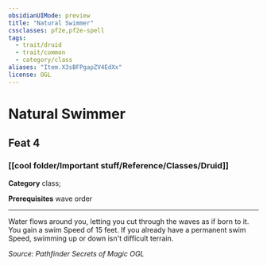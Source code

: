 ```yaml
---
obsidianUIMode: preview
title: "Natural Swimmer"
cssclasses: pf2e,pf2e-spell
tags:
  - trait/druid
  - trait/common
  - category/class
aliases: "Item.X3sBFPgapZV4EdXx"
license: OGL
---
```

# Natural Swimmer
## Feat 4
### [[cool folder/Important stuff/Reference/Classes/Druid]]

**Category** class; 



**Prerequisites** wave order
* * *
Water flows around you, letting you cut through the waves as if born to it. You gain a swim Speed of 15 feet. If you already have a permanent swim Speed, swimming up or down isn't difficult terrain.

*Source: Pathfinder Secrets of Magic*
*OGL*